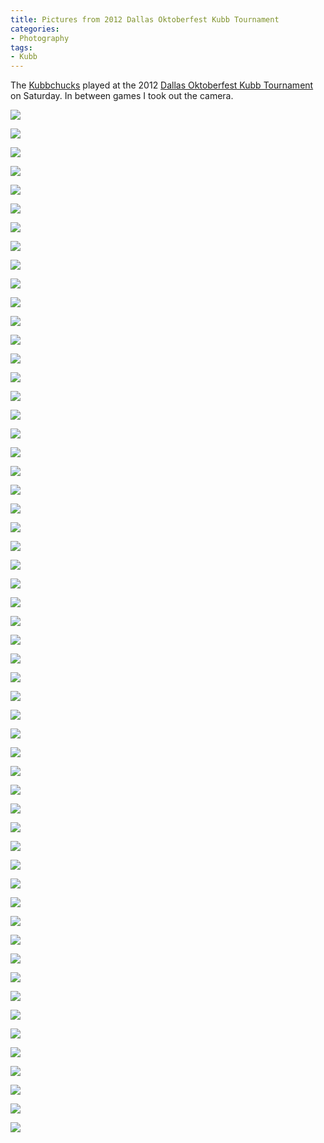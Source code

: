 ```yaml
---
title: Pictures from 2012 Dallas Oktoberfest Kubb Tournament
categories:
- Photography
tags:
- Kubb
---
```


The [Kubbchucks](http://kubbchucks.com/) played at the 2012 [Dallas Oktoberfest Kubb Tournament](http://www.wisconsinkubb.com/dallas-wi-tournament.php) on Saturday. In between games I took out the camera.



  
   ![](/assets/posts/2012/20121006-083338-13431.jpg)
  

  
   ![](/assets/posts/2012/20121006-083347-13434.jpg)
  

  
   ![](/assets/posts/2012/20121006-083436-13436.jpg)
  

  
   ![](/assets/posts/2012/20121006-083610-13439.jpg)
  

  
   ![](/assets/posts/2012/20121006-083622-13440.jpg)
  

  
   ![](/assets/posts/2012/20121006-083635-13442.jpg)
  

  
   ![](/assets/posts/2012/20121006-083717-13444.jpg)
  

  
   ![](/assets/posts/2012/20121006-083832-13448.jpg)
  

  
   ![](/assets/posts/2012/20121006-084116-13449.jpg)
  

  
   ![](/assets/posts/2012/20121006-084402-13457.jpg)
  

  
   ![](/assets/posts/2012/20121006-084434-13461.jpg)
  

  
   ![](/assets/posts/2012/20121006-084709-13467.jpg)
  

  
   ![](/assets/posts/2012/20121006-084738-13472.jpg)
  

  
   ![](/assets/posts/2012/20121006-084759-13478.jpg)
  

  
   ![](/assets/posts/2012/20121006-084917-13486.jpg)
  

  
   ![](/assets/posts/2012/20121006-085035-13491.jpg)
  

  
   ![](/assets/posts/2012/20121006-085039-13492.jpg)
  

  
   ![](/assets/posts/2012/20121006-085523-13504.jpg)
  

  
   ![](/assets/posts/2012/20121006-085619-13507.jpg)
  

  
   ![](/assets/posts/2012/20121006-090006-13513.jpg)
  

  
   ![](/assets/posts/2012/20121006-090610-13516.jpg)
  

  
   ![](/assets/posts/2012/20121006-090624-13520.jpg)
  

  
   ![](/assets/posts/2012/20121006-094414-13527.jpg)
  

  
   ![](/assets/posts/2012/20121006-094429-13530.jpg)
  

  
   ![](/assets/posts/2012/20121006-094457-13533.jpg)
  

  
   ![](/assets/posts/2012/20121006-094608-13545.jpg)
  

  
   ![](/assets/posts/2012/20121006-094634-13552.jpg)
  

  
   ![](/assets/posts/2012/20121006-094659-13555.jpg)
  

  
   ![](/assets/posts/2012/20121006-094733-13558.jpg)
  

  
   ![](/assets/posts/2012/20121006-094741-13564.jpg)
  

  
   ![](/assets/posts/2012/20121006-094838-13570.jpg)
  

  
   ![](/assets/posts/2012/20121006-094906-13572.jpg)
  

  
   ![](/assets/posts/2012/20121006-095053-13576.jpg)
  

  
   ![](/assets/posts/2012/20121006-095202-13578.jpg)
  

  
   ![](/assets/posts/2012/20121006-095355-13580.jpg)
  

  
   ![](/assets/posts/2012/20121006-095725-13584.jpg)
  

  
   ![](/assets/posts/2012/20121006-100052-13587.jpg)
  

  
   ![](/assets/posts/2012/20121006-100134-13590.jpg)
  

  
   ![](/assets/posts/2012/20121006-103654-13598.jpg)
  

  
   ![](/assets/posts/2012/20121006-105734-13601.jpg)
  

  
   ![](/assets/posts/2012/20121006-105834-13605.jpg)
  

  
   ![](/assets/posts/2012/20121006-105852-13611.jpg)
  

  
   ![](/assets/posts/2012/20121006-141504-13614.jpg)
  

  
   ![](/assets/posts/2012/20121006-141533-13619.jpg)
  

  
   ![](/assets/posts/2012/20121006-141601-13622.jpg)
  

  
   ![](/assets/posts/2012/20121006-141702-13627.jpg)
  

  
   ![](/assets/posts/2012/20121006-142107-13644.jpg)
  

  
   ![](/assets/posts/2012/20121006-142116-13645.jpg)
  

  
   ![](/assets/posts/2012/20121006-142219-13652.jpg)
  

  
   ![](/assets/posts/2012/20121006-142233-13653.jpg)
  

  
   ![](/assets/posts/2012/20121006-142246-13655.jpg)
  

  
   ![](/assets/posts/2012/20121006-142253-13658.jpg)
  

  
   ![](/assets/posts/2012/20121006-142259-13662.jpg)
  

  
   ![](/assets/posts/2012/20121006-142313-13663.jpg)
  

  
   ![](/assets/posts/2012/20121006-142704-13665.jpg)
  


